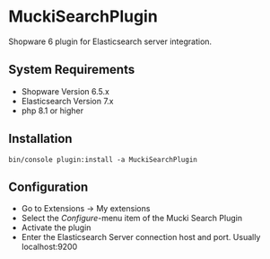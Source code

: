 # MuckiSearchPlugin
Shopware 6 plugin for Elasticsearch server integration.

## System Requirements
- Shopware Version 6.5.x
- Elasticsearch Version 7.x
- php 8.1 or higher
## Installation
```shell
bin/console plugin:install -a MuckiSearchPlugin
```
## Configuration
- Go to Extensions -> My extensions
- Select the _Configure_-menu item of the Mucki Search Plugin
- Activate the plugin
- Enter the Elasticsearch Server connection host and port. Usually localhost:9200